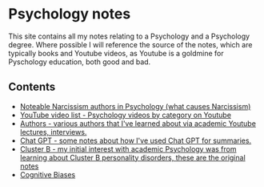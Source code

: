# Psychology notes

This site contains all my notes relating to a Psychology and a Psychology degree. Where possible I will reference the source of the notes, 
which are typically books and Youtube videos, as Youtube is a goldmine for Pyschology education, both good and bad.

## Contents

- [Noteable Narcissism authors in Psychology (what causes Narcissism)](narcissism-authors.md)
- [YouTube video list - Psychology videos by category on Youtube](youtube-videos.md)
- [Authors - various authors that I've learned about via academic Youtube lectures, interviews.](authors.md)
- [Chat GPT - some notes about how I've used Chat GPT for summaries.](chatgpt-notes.md)
- [Cluster B - my initial interest with academic Psychology was from learning about Cluster B personality disorders, these are the original notes](Cluster-B/)
- [Cognitive Biases](cognitive-biases.md)
